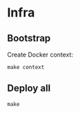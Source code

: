 # Infra


## Bootstrap

Create Docker context:

```shell
make context
```

## Deploy all

```shell
make
```
